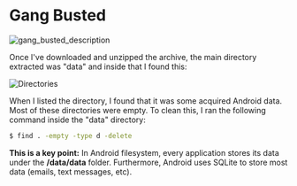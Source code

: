 # Gang Busted

![gang_busted_description](https://user-images.githubusercontent.com/34749742/132276116-3c033395-d87e-4bca-aa04-abc244ab25a6.png)

Once I've downloaded and unzipped the archive, the main directory extracted was "data" and inside that I found this:

![Directories](https://user-images.githubusercontent.com/34749742/132276082-cb7f6e25-dab4-4b7a-9b2a-fd8e2d1bb00b.png)

When I listed the directory, I found that it was some acquired Android data.
Most of these directories were empty. To clean this, I ran the following command inside the "data" directory:

```bash
$ find . -empty -type d -delete
``` 
**This is a key point:** In Android filesystem, every application stores its data under the **/data/data** folder. Furthermore, Android uses SQLite to store most data (emails, text messages, etc).


